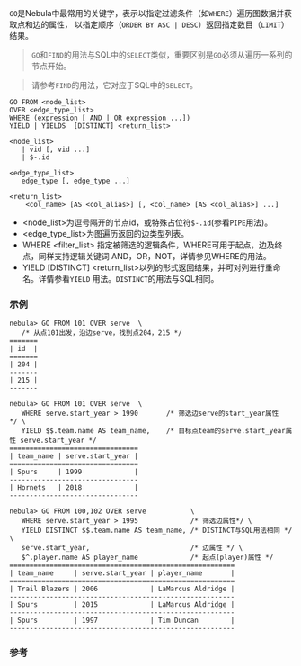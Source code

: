 `GO`是Nebula中最常用的关键字，表示以指定过滤条件（如`WHERE`）遍历图数据并获取点和边的属性，
以指定顺序（`ORDER BY ASC | DESC`）返回指定数目（`LIMIT`）结果。


>`GO`和`FIND`的用法与SQL中的`SELECT`类似，重要区别是`GO`必须从遍历一系列的节点开始。

>请参考`FIND`的用法，它对应于SQL中的`SELECT`。

```
GO FROM <node_list>
OVER <edge_type_list>
WHERE (expression [ AND | OR expression ...])  
YIELD | YIELDS  [DISTINCT] <return_list>

<node_list>
   | vid [, vid ...]
   | $-.id

<edge_type_list>
   edge_type [, edge_type ...]

<return_list>   
    <col_name> [AS <col_alias>] [, <col_name> [AS <col_alias>] ...]
```

* <node_list>为逗号隔开的节点id，或特殊占位符`$-.id`(参看`PIPE`用法)。
* <edge_type_list>为图遍历返回的边类型列表。
* WHERE <filter_list> 指定被筛选的逻辑条件，WHERE可用于起点，边及终点，同样支持逻辑关键词
AND，OR，NOT，详情参见WHERE的用法。
* YIELD [DISTINCT] <return_list>以列的形式返回结果，并可对列进行重命名。详情参看`YIELD`
用法。`DISTINCT`的用法与SQL相同。

### 示例

```
nebula> GO FROM 101 OVER serve  \
   /* 从点101出发，沿边serve，找到点204，215 */
=======
| id  |
=======
| 204 |
-------
| 215 |
-------
```


```
nebula> GO FROM 101 OVER serve  \
   WHERE serve.start_year > 1990       /* 筛选边serve的start_year属性  */ \
   YIELD $$.team.name AS team_name,    /* 目标点team的serve.start_year属性 serve.start_year */
================================
| team_name | serve.start_year |
================================
| Spurs     | 1999             |
-------------------------------- 
| Hornets   | 2018             | 
--------------------------------   
```

```
nebula> GO FROM 100,102 OVER serve           \
   WHERE serve.start_year > 1995             /* 筛选边属性*/ \
   YIELD DISTINCT $$.team.name AS team_name, /* DISTINCT与SQL用法相同 */ \
   serve.start_year,                         /* 边属性 */ \
   $^.player.name AS player_name             /* 起点(player)属性 */
========================================================
| team_name     | serve.start_year | player_name       |
========================================================
| Trail Blazers | 2006             | LaMarcus Aldridge |
--------------------------------------------------------
| Spurs         | 2015             | LaMarcus Aldridge |
--------------------------------------------------------
| Spurs         | 1997             | Tim Duncan        |
--------------------------------------------------------   
```


### 参考
